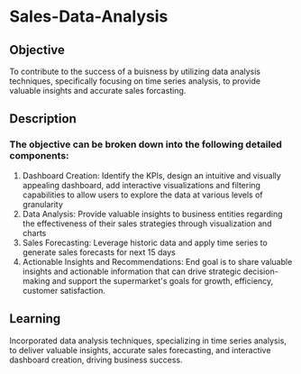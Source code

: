 # Sales-Data-Analysis
## Objective
To contribute to the success of a buisness by utilizing data analysis techniques, specifically focusing on time series analysis, to provide valuable insights and accurate sales forcasting.
## Description
### The objective can be broken down into the following detailed components:
1. Dashboard Creation: Identify the KPls, design an intuitive and visually appealing dashboard, add interactive visualizations and filtering capabilities to allow users to explore the data at various levels of granularity
2. Data Analysis: Provide valuable insights to business entities regarding the effectiveness of their sales strategies through visualization and charts
3. Sales Forecasting: Leverage historic data and apply time series to generate sales forecasts for next 15 days
4. Actionable Insights and Recommendations: End goal is to share valuable insights and actionable information that can drive strategic decision-making and support the supermarket's goals for growth, efficiency, customer satisfaction.
## Learning
Incorporated data analysis techniques, specializing in time series analysis, to deliver valuable insights, accurate sales forecasting, and interactive dashboard creation, driving business success.
